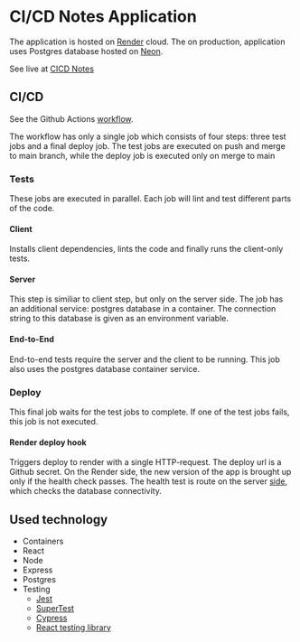 # CI/CD Notes Application
The application is hosted on [Render](https://render.com/) cloud. 
The on production, application uses Postgres database hosted on [Neon](https://neon.tech/).

See live at [CICD Notes](https://cicd-notes.onrender.com/)

## CI/CD

See the Github Actions [workflow](.github/workflows/pipeline.yml).

The workflow has only a single job which consists of four steps: three test jobs and a final deploy job.
The test jobs are executed on push and merge to main branch, while the deploy job is executed only on merge to main

### Tests
These jobs are executed in parallel.
Each job will lint and test different parts of the code. 

#### Client
Installs client dependencies, lints the code and finally runs the client-only tests.

#### Server
This step is similiar to client step, but only on the server side. 
The job has an additional service: postgres database in a container. 
The connection string to this database is given as an environment variable.

#### End-to-End
End-to-end tests require the server and the client to be running. 
This job also uses the postgres database container service.

### Deploy
This final job waits for the test jobs to complete. 
If one of the test jobs fails, this job is not executed.

#### Render deploy hook
Triggers deploy to render with a single HTTP-request. 
The deploy url is a Github secret. 
On the Render side, the new version of the app is brought up only if the health check passes. 
The health test is route on the server [side](./server/src/router/index.js), which checks the database connectivity.

## Used technology
<ul>
  <li>Containers</li>
  <li>React</li>
  <li>Node</li>
  <li>Express</li>
  <li>Postgres</li>
  <li>
    Testing
    <ul>
      <li><a href="https://jestjs.io/">Jest</a></li>
      <li><a href="https://www.npmjs.com/package/supertest">SuperTest</a></li>
      <li><a href="https://www.cypress.io/">Cypress</a></li>
      <li><a href="https://testing-library.com/docs/react-testing-library/intro/">React testing library</a></li>
    </ul>
  </li>
</ul>
